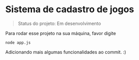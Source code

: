 # Sistema de cadastro de jogos #

> Status do projeto: Em desenvolvimento

Para rodar esse projeto na sua máquina, favor digite

```
node app.js
```

Adicionando mais algumas funcionalidades ao commit.
:)
